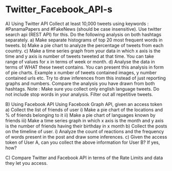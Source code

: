 # Twitter_Facebook_API-s
A) Using Twitter API
Collect at least 10,000 tweets using keywords : #PanamaPapers and #FakeNews (should be
case insensitive). Use twitter search api (REST API) for this. Do the following analysis on both
hashtags separately. 
a) Make separate histograms of top 20 most frequent words in tweets.
b) Make a pie chart to analyze the percentage of tweets from each country.
c) Make a time series graph from your data in which x axis is the time and y axis is number
of tweets tweeted at that time. You can take range of values for x in terms of week or
month.
d) Analyse the data in terms of WHAT these tweet contains. You can present this analysis
in form of pie charts. Example x number of tweets contained images, y number contained
urls etc.
Try to draw inferences from this instead of just reporting graphs and numbers. Compare the
analysis you have drawn from both hashtags.
Note : Make sure you collect only english language tweets. Do not include stop words in your
analysis. Filter out all repetitive tweets.

B) Using Facebook API
Using Facebook Graph API, given an access token
a) Collect the list of friends of user
i) Make a pie chart of the locations and % of friends belonging to it
ii) Make a pie chart of languages known by friends
iii) Make a time series graph in which x axis is the month and y axis is the number of
friends having their birthday in x month
b) Collect the posts on the timeline of user.
i) Analyze the count of reactions and the frequency of words present in the post
and draw some inferences.
c) Given the access token of User A, can you collect the above information for User B? If
yes, how?

C) Compare Twitter and Facebook API in terms of the Rate Limits and data they let you access.
